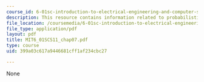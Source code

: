 ```yaml
---
course_id: 6-01sc-introduction-to-electrical-engineering-and-computer-science-i-spring-2011
description: This resource contains information related to probabilistic state estimation.
file_location: /coursemedia/6-01sc-introduction-to-electrical-engineering-and-computer-science-i-spring-2011/399a03c617a9446681cff1af234cbc27_MIT6_01SCS11_chap07.pdf
file_type: application/pdf
layout: pdf
title: MIT6_01SCS11_chap07.pdf
type: course
uid: 399a03c617a9446681cff1af234cbc27

---
```

None